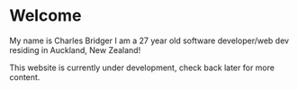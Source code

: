 # Welcome

My name is Charles Bridger I am a 27 year old software developer/web dev residing in Auckland, New Zealand!

This website is currently under development, check back later for more content.
